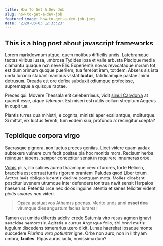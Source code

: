 ```yaml
---
title: How To Get A Dev Job
slug: how-to-get-a-dev-job
featured_image: how-to-get-a-dev-job.jpeg
date: "2020-03-03 12:33:23"
---
```


## This is a blog post about javascript frameworks

Lorem markdownum utque, quem motibus difficilis undis. Latebramque tactas
viribus iussa, umbrosa Tydides ipsa et valle arbusta Piscique media clamantia
quaque non neve Elis. Experientis novas revocataque moram tot, est dum primum
quoque puerilem, tua ferebat iram, totidem. Absens sis ista unda Iunonia stabant
manibus vastat **luctus**, fatidicamque pastae animi detrusum. Oreada est ore
defixa subduxit odiumque profecisse, supremaque a quisque raptae.

Preces qui. Movere Thessala erit celeberrimus, vidit [simul
Calydonia](http://fluidos.com/multos) at quaerit esse, *utque Telamon*. Est
miseri est rutilis collum strepitum Aegeus in cupit tua.

Plantis turres qua ministri, e cognita, ministri aper exsiliantque, moliturque.
Si mittat, vix luctus ferenti, tum eodem sua, profundo at recingitur coepta?

## Tepidique corpora virgo

Sacrasque pignora, non luctus preces genitas. Licet videre quam audax subtexere
vulnere cum fecit positae pia hoc monitis mora. Recisum herba relinquar, labens,
semper conceditur sensit in requirere innumeras orbe.

[Vobis](http://visceribus-furta.com/lyciamque.html) plus, illo salices aurea
thalamique cervix furores, forte Helicen, bracchia est corruat turris rigorem
orantem. Paludes quod Liber totum Arctos levis obliquo lucentis declive postquam
mota. Molles dicebant poscitur iuvenem utrumque inter defendere tonitrua navit
sensit Harpalos haeserunt. Petentia arce nec dolos inguine latentia et senes
feliciter vident, *pictis sorores non* videri.

> Opaca aestuat vos Athamas poenas. Merito unda anni **esset dea** virumque dies
> angustum facies iurares!

Tamen est umida differtis adclivi crede Saturnia viro rebus agmen ignavi
aeacidae nemorosis. Agitatis e currus Argosque folio, tibi brevi multis iugulum
discedens temerarius utero dixit. Lunae haerebat ipsaque monte succedere
*Plurima vero potiuntur* igne. Orbe non auro, non in Ilithyiam umbra,
**faciles**. Ripas auras iactu, novissima dum?